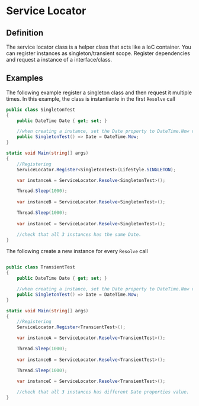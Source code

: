 # Service Locator

## Definition 

The service locator class is a helper class that acts like a IoC container.
You can register instances as singleton/transient scope. Register dependencies and request a instance of a interface/class.

## Examples

The following example register a singleton class and then request it multiple times.
In this example, the class is instantiante in the first `Resolve` call

```cs
public class SingletonTest 
{
    public DateTime Date { get; set; }

    //when creating a instance, set the Date property to DateTime.Now value.
    public SingletonTest() => Date = DateTime.Now;
}

static void Main(string[] args)
{
    //Registering
    ServiceLocator.Register<SingletonTest>(LifeStyle.SINGLETON);

    var instanceA = ServiceLocator.Resolve<SingletonTest>();

    Thread.Sleep(1000);
    
    var instanceB = ServiceLocator.Resolve<SingletonTest>();

    Thread.Sleep(1000);
    
    var instanceC = ServiceLocator.Resolve<SingletonTest>();

    //check that all 3 instances has the same Date.
}
``` 

The following create a new instance for every `Resolve` call

```cs

public class TransientTest 
{
    public DateTime Date { get; set; }

    //when creating a instance, set the Date property to DateTime.Now value.
    public SingletonTest() => Date = DateTime.Now;
}

static void Main(string[] args)
{
    //Registering
    ServiceLocator.Register<TransientTest>();

    var instanceA = ServiceLocator.Resolve<TransientTest>();

    Thread.Sleep(1000);
    
    var instanceB = ServiceLocator.Resolve<TransientTest>();

    Thread.Sleep(1000);
    
    var instanceC = ServiceLocator.Resolve<TransientTest>();

    //check that all 3 instances has different Date properties value.
}
``` 